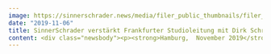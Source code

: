 ```yaml
---
image: https://sinnerschrader.news/media/filer_public_thumbnails/filer_public/d1/dc/d1dc4ead-aea9-4547-94d2-a89c9175cefc/dirk-schrod02.png__480x288_q85_crop_subsampling-2_upscale.jpg
date: "2019-11-06"
title: SinnerSchrader verstärkt Frankfurter Studioleitung mit Dirk Schrod in Produktdesign und Innovationsberatung
content: <div class="newsbody"><p><strong>Hamburg,  November 2019</strong> — SinnerSchrader hat den branchenerfahrenen UX Design-Experten Dirk Schrod für sich gewonnen und zum neuen Leiter und Direktor für Product Design des Frankfurter Studios ernannt. Zuvor verantwortete er die Design/UX-Entwicklung für die wesentlichen Produkt- und Innovationsinitiativen der Deutschen Telekom. Sein Fokus ist es, relevante digitale Erlebnisse für Marken und Unternehmen zu entwickeln und Kundenbeziehungen weiter auszubauen. </p><p>Schrod verfügt über eine langjährige, internationale Erfahrung in digitalem Produktdesign sowie der Entwicklung produktnaher Touchpoints und bringt ein umfassendes Verständnis für den Aufbau innovativer Design-Teams mit. Mit diesen Kompetenzen wird das Frankfurter SinnerSchrader Studio erweitert und das Portfolio ergänzt, um Kunden bei ihren Anforderungen an digitale Lösungen verstärkt bedienen zu können.</p><p>„Das auf Customer Experience basierende end-to-end-Modell von Accenture Interactive in Kombination mit einer sehr attraktiven Arbeitskultur bildet für mich die Agentur der Zukunft und somit eine große Chance,” so Dirk Schrod. "Ich möchte mit SinnerSchrader als Teil von Accenture Interactive am Wachstum mitwirken und den Vorsprung als führende Experience Agentur weiter ausbauen."</p><p>„Design ist einer der wichtigsten strategischen Treiber für die Veränderungen unserer heutigen Welt. Mit Dirk haben wir einen exzellenten Kreativen gewonnen, der viel digitale Produktexpertise, Beratungskompetenz und jahrelange Führungserfahrung in einer Person mitbringt", so Lars Finke, Managing Director Accenture Interactive.</p></div>
---
```

